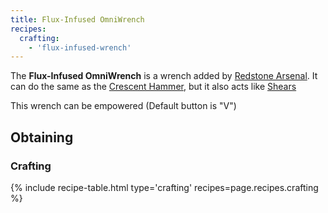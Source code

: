 ```yaml
--- 
title: Flux-Infused OmniWrench
recipes: 
  crafting: 
    - 'flux-infused-wrench' 
--- 
```


The **Flux-Infused OmniWrench** is a wrench added by [Redstone Arsenal](/docs/redstone-arsenal/). It can do the same as the [Crescent Hammer](/docs/thermal-foundation/items/crescent-hammer/), but it also acts like [Shears](https://minecraft.gamepedia.com/Shears)

This wrench can be empowered (Default button is "V")

Obtaining
---------

### Crafting
{% include recipe-table.html type='crafting' recipes=page.recipes.crafting %}